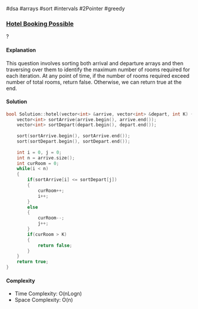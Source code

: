 #dsa #arrays #sort #intervals #2Pointer #greedy 
### [Hotel Booking Possible](https://www.interviewbit.com/problems/hotel-bookings-possible/)
? 
#### Explanation

This question involves sorting both arrival and departure arrays and then traversing over them to identify the maximum number of rooms required for each iteration. At any point of time, if the number of rooms required exceed number of total rooms, return false. Otherwise, we can return true at the end.
#### Solution

```cpp
bool Solution::hotel(vector<int> &arrive, vector<int> &depart, int K) {
    vector<int> sortArrive(arrive.begin(), arrive.end());
    vector<int> sortDepart(depart.begin(), depart.end());
    
    sort(sortArrive.begin(), sortArrive.end());
    sort(sortDepart.begin(), sortDepart.end());
    
    int i = 0, j = 0;
    int n = arrive.size();
    int curRoom = 0;
    while(i < n)
    {
        if(sortArrive[i] <= sortDepart[j])
        {
            curRoom++;
            i++;
        }
        else
        {
            curRoom--;
            j++;
        }
        if(curRoom > K)
        {
            return false;
        }
    }
    return true;
}
```

#### Complexity

- Time Complexity: O(nLogn)
- Space Complexity: O(n)